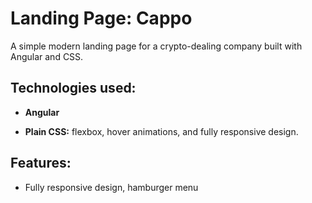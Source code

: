 # Landing Page: Cappo

A simple modern landing page for a crypto-dealing company built with Angular and CSS.

## Technologies used:

-   **Angular**

-   **Plain CSS:** flexbox, hover animations, and fully responsive design.

## Features:

-   Fully responsive design, hamburger menu
